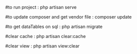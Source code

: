 #to run project :
php artisan serve

#to update composer and get vendor file :
composer update

#to get dataTables on sql : 
php artisan migrate

#clear cache : 
php artisan clear:cache

#clear view : 
php artisan view:clear
